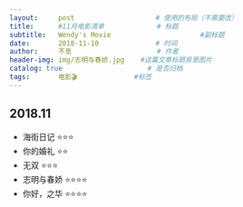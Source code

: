 ```yaml
---
layout:     post                    # 使用的布局（不需要改）
title:      #11月电影清单             # 标题 
subtitle:   Wendy's Movie                      #副标题
date:       2018-11-10              # 时间
author:     不息                     # 作者
header-img: img/志明与春娇.jpg    #这篇文章标题背景图片
catalog: true                     # 是否归档
tags:       电影🎬              #标签
---
```

## **2018.11**
- 海街日记 ⭐️⭐️⭐️
- 你的婚礼 ⭐️⭐️
- 无双 ⭐️⭐️⭐️
- 志明与春娇 ⭐️⭐️⭐️⭐️
- 你好，之华  ⭐️⭐️⭐️⭐️

